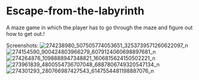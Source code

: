 # Escape-from-the-labyrinth

A maze game in which the player has to go through the maze and figure out how to get out.!

Screenshots:
![274238980_507505774053651_3253739571260622097_n](https://user-images.githubusercontent.com/45337134/154960211-0a527222-9b3b-4463-9943-6b0255907627.jpg)
![274154590_900424803966279_6079124060698897681_n](https://user-images.githubusercontent.com/45337134/154960335-d85eb776-8565-40f2-b1d3-83d7b21d3365.jpg)
![274264876_1098888947348821_1606815624150502221_n](https://user-images.githubusercontent.com/45337134/154960367-cd3eceff-aefb-4d44-b59e-cd74c1ba5f48.jpg)
![273961839_4800554736707048_6887806749320547134_n](https://user-images.githubusercontent.com/45337134/154960460-4583e769-b140-4ad5-9beb-ee41065e2679.jpg)
![274301293_280766987427543_6147554481198887076_n](https://user-images.githubusercontent.com/45337134/154960470-54691778-6f90-4c0f-a205-9d3998765db6.jpg)
